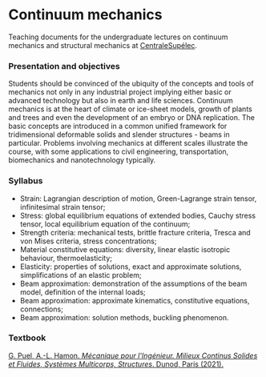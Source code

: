 # Continuum mechanics

Teaching documents for the undergraduate lectures on continuum mechanics and structural mechanics at [CentraleSupélec](www.centralesupelec.fr).

### Presentation and objectives

Students should be convinced of the ubiquity of the concepts and tools of mechanics not only in any industrial project implying either basic or advanced technology but also in earth and life sciences. Continuum mechanics is at the heart of climate or ice-sheet models, growth of plants and trees and even the development of an embryo or DNA replication. The basic concepts are introduced in a common unified framework for tridimensional deformable solids and slender structures - beams in particular. Problems involving mechanics at different scales illustrate the course, with some applications to civil engineering, transportation, biomechanics and nanotechnology typically.

### Syllabus

* Strain: Lagrangian description of motion, Green-Lagrange strain tensor, infinitesimal strain tensor;
* Stress: global equilibrium equations of extended bodies, Cauchy stress tensor, local equilibrium equation of the continuum;
* Strength criteria: mechanical tests, brittle fracture criteria, Tresca and von Mises criteria, stress concentrations;
* Material constitutive equations: diversity, linear elastic isotropic behaviour, thermoelasticity;
* Elasticity: properties of solutions, exact and approximate solutions, simplifications of an elastic problem;
* Beam approximation: demonstration of the assumptions of the beam model, definition of the internal loads;
* Beam approximation: approximate kinematics, constitutive equations, connections;
* Beam approximation: solution methods, buckling phenomenon.

### Textbook

[G. Puel, A.-L. Hamon. *Mécanique pour l'Ingénieur. Milieux Continus Solides et Fluides, Systèmes Multicorps, Structures*. Dunod, Paris (2021).](https://www.dunod.com/sciences-techniques/mecanique-pour-ingenieur-milieux-continus-solides-et-fluides-systemes-multicorps)
